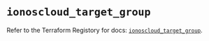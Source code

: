 # `ionoscloud_target_group`

Refer to the Terraform Registory for docs: [`ionoscloud_target_group`](https://registry.terraform.io/providers/ionos-cloud/ionoscloud/6.4.10/docs/resources/target_group).
